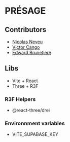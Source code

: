 # PRÉSAGE

## Contributors

- [Nicolas Neveu](https://github.com/Nikangourou)
- [Victor Cango](https://github.com/victorcngo)
- [Edward Brunetiere](https://github.com/P4tt4te)

## Libs

- Vite + React
- Three + R3F

### R3F Helpers
- @react-three/drei

### Environnment variables
- VITE_SUPABASE_KEY
